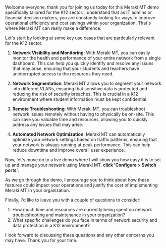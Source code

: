 Welcome everyone, thank you for joining us today for this Meraki MT demo specifically tailored for the K12 sector. I understand that as IT admins or financial decision makers, you are constantly looking for ways to improve operational efficiency and cost savings within your organization. That's where Meraki MT can really make a difference.

Let's start by looking at some key use cases that are particularly relevant for the K12 sector.

1. **Network Visibility and Monitoring**: With Meraki MT, you can easily monitor the health and performance of your entire network from a single dashboard. This can help you quickly identify and resolve any issues that may arise, ensuring that your students and teachers have uninterrupted access to the resources they need.

2. **Network Segmentation**: Meraki MT allows you to segment your network into different VLANs, ensuring that sensitive data is protected and reducing the risk of security breaches. This is crucial in a K12 environment where student information must be kept confidential.

3. **Remote Troubleshooting**: With Meraki MT, you can troubleshoot network issues remotely without having to physically be on-site. This can save you valuable time and resources, allowing you to quickly address any issues that may arise.

4. **Automated Network Optimization**: Meraki MT can automatically optimize your network settings based on traffic patterns, ensuring that your network is always running at peak performance. This can help reduce downtime and improve overall user experience.

Now, let's move on to a live demo where I will show you how easy it is to set up and manage your network using Meraki MT. **click 'Configure > Switch ports'**.

As we go through the demo, I encourage you to think about how these features could impact your operations and justify the cost of implementing Meraki MT in your organization.

Finally, I'd like to leave you with a couple of questions to consider:

1. How much time and resources are currently being spent on network troubleshooting and maintenance in your organization?
2. What specific challenges do you face in terms of network security and data protection in a K12 environment?

I look forward to discussing these questions and any other concerns you may have. Thank you for your time.